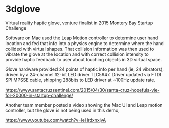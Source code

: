 # 3dglove


Virtual reality haptic glove, venture finalist in 2015 Montery Bay Startup Challenge

Software on Mac used the Leap Motion controller to determine user hand location and fed that info into a physics engine to determine where the hand collided with virtual shapes. That collision information was then used to vibrate the glove at the location and with correct collision intensity to provide haptic feedback to user about touching objects in 3D virtual space.

Glove hardware provided 24 points of haptic info per hand (ie, 24 vibrators), driven by a 24-channel 12-bit LED driver TLC5947. Driver updated via FTDI SPI MPSSE cable, shipping 288bits to LED driver at ~100Hz update rate.

https://www.santacruzsentinel.com/2015/04/30/santa-cruz-hopefuls-vie-for-20000-in-startup-challenge/

Another team member posted a video showing the Mac UI and Leap motion controller, but the glove is not being used in this demo,

https://www.youtube.com/watch?v=leHrdxnxjvA

